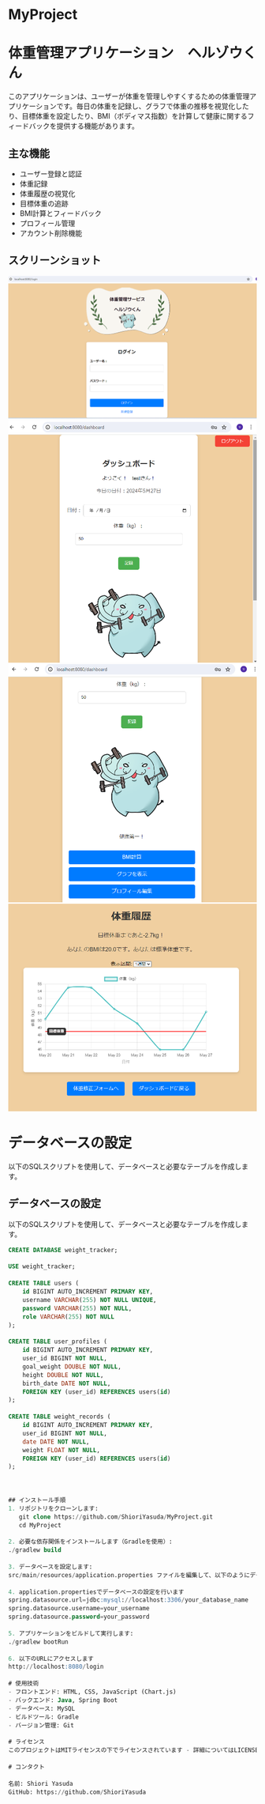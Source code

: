 # MyProject
# 体重管理アプリケーション　ヘルゾウくん

このアプリケーションは、ユーザーが体重を管理しやすくするための体重管理アプリケーションです。毎日の体重を記録し、グラフで体重の推移を視覚化したり、目標体重を設定したり、BMI（ボディマス指数）を計算して健康に関するフィードバックを提供する機能があります。

## 主な機能
- ユーザー登録と認証
- 体重記録
- 体重履歴の視覚化
- 目標体重の追跡
- BMI計算とフィードバック
- プロフィール管理
- アカウント削除機能
  
## スクリーンショット
![ログイン画面](src/main/resources/static/images/ログイン画面.png)
![ダッシュボード1](src/main/resources/static/images/ダッシュボード1.png)
![ダッシュボード2](src/main/resources/static/images/ダッシュボード2.png)
![体重履歴](src/main/resources/static/images/体重履歴.png)

# データベースの設定
以下のSQLスクリプトを使用して、データベースと必要なテーブルを作成します。
## データベースの設定

以下のSQLスクリプトを使用して、データベースと必要なテーブルを作成します。

```sql
CREATE DATABASE weight_tracker;

USE weight_tracker;

CREATE TABLE users (
    id BIGINT AUTO_INCREMENT PRIMARY KEY,
    username VARCHAR(255) NOT NULL UNIQUE,
    password VARCHAR(255) NOT NULL,
    role VARCHAR(255) NOT NULL
);

CREATE TABLE user_profiles (
    id BIGINT AUTO_INCREMENT PRIMARY KEY,
    user_id BIGINT NOT NULL,
    goal_weight DOUBLE NOT NULL,
    height DOUBLE NOT NULL,
    birth_date DATE NOT NULL,
    FOREIGN KEY (user_id) REFERENCES users(id)
);

CREATE TABLE weight_records (
    id BIGINT AUTO_INCREMENT PRIMARY KEY,
    user_id BIGINT NOT NULL,
    date DATE NOT NULL,
    weight FLOAT NOT NULL,
    FOREIGN KEY (user_id) REFERENCES users(id)
);



## インストール手順
1. リポジトリをクローンします:
   git clone https://github.com/ShioriYasuda/MyProject.git
   cd MyProject

2. 必要な依存関係をインストールします（Gradleを使用）:
./gradlew build

3. データベースを設定します:
src/main/resources/application.properties ファイルを編集して、以下のようにデータベースの設定を行います:

4. application.propertiesでデータベースの設定を行います
spring.datasource.url=jdbc:mysql://localhost:3306/your_database_name
spring.datasource.username=your_username
spring.datasource.password=your_password

5. アプリケーションをビルドして実行します:
./gradlew bootRun

6. 以下のURLにアクセスします
http://localhost:8080/login

# 使用技術
- フロントエンド: HTML, CSS, JavaScript (Chart.js)
- バックエンド: Java, Spring Boot
- データベース: MySQL
- ビルドツール: Gradle
- バージョン管理: Git

# ライセンス
このプロジェクトはMITライセンスの下でライセンスされています - 詳細についてはLICENSEファイルを参照してください。

# コンタクト

名前: Shiori Yasuda
GitHub: https://github.com/ShioriYasuda

